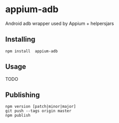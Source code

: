 appium-adb
==========

Android adb wrapper used by Appium + helpersjars 

## Installing

```
npm install  appium-adb
```

## Usage

TODO

## Publishing

```
npm version [patch|minor|major]
git push --tags origin master
npm publish
```
